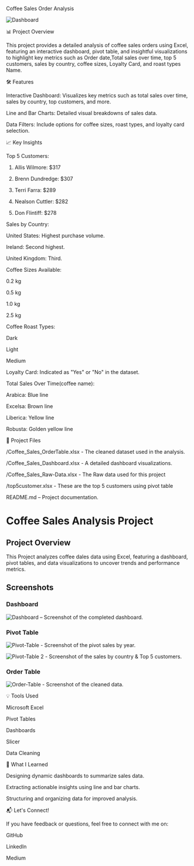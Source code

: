 Coffee Sales Order Analysis

![Dashboard](coffee-sales-dashboard.png)

📊 Project Overview

This project provides a detailed analysis of coffee sales orders using Excel, featuring an interactive dashboard, pivot table, and insightful visualizations to highlight key metrics such as Order date,Total sales over time, top 5 customers, sales by country, coffee sizes, Loyalty Card, and roast types Name.

🛠️ Features

Interactive Dashboard: Visualizes key metrics such as total sales over time, sales by country, top customers, and more.

Line and Bar Charts: Detailed visual breakdowns of sales data.

Data Filters: Include options for coffee sizes, roast types, and loyalty card selection.


📈 Key Insights

Top 5 Customers:

1. Allis Wilmore: $317

2. Brenn Dundredge: $307

3. Terri Farra: $289

4. Nealson Cuttler: $282

5. Don Flintiff: $278



Sales by Country:

United States: Highest purchase volume.

Ireland: Second highest.

United Kingdom: Third.


Coffee Sizes Available:

0.2 kg

0.5 kg

1.0 kg

2.5 kg


Coffee Roast Types:

Dark

Light

Medium


Loyalty Card: Indicated as "Yes" or "No" in the dataset.

Total Sales Over Time(coffee name):

Arabica: Blue line

Excelsa: Brown line

Liberica: Yellow line

Robusta: Golden yellow line



📁 Project Files

/Coffee_Sales_OrderTable.xlsx - The cleaned dataset used in the analysis.

/Coffee_Sales_Dashboard.xlsx - A detailed dashboard visualizations.

/Coffee_Sales_Raw-Data.xlsx - The Raw data used for this project

/top5customer.xlsx - These are the top 5 customers using pivot table


README.md – Project documentation.
# Coffee Sales Analysis Project

## Project Overview
This Project analyzes coffee dales data using Excel, featuring a dashboard, pivot tables, and data visualizations to uncover trends and performance metrics.

## Screenshots

### Dashboard
![Dashboard](coffee-sales-dashboard.png) – Screenshot of the completed dashboard.

### Pivot Table
![Pivot-Table](pivot_table-Sales.png) - Screenshot of the pivot sales by year.

![Pivot-Table 2](Pivot-Table2.png) - Screenshot of the sales by country & Top 5 customers.

### Order Table
![Order-Table](Coffee_Order-Table..png) - Screenshot of the cleaned data.






💡 Tools Used

Microsoft Excel

Pivot Tables

Dashboards

Slicer

Data Cleaning



🌟 What I Learned

Designing dynamic dashboards to summarize sales data.

Extracting actionable insights using line and bar charts.

Structuring and organizing data for improved analysis.


📬 Let's Connect!

If you have feedback or questions, feel free to connect with me on:

GitHub

LinkedIn

Medium
